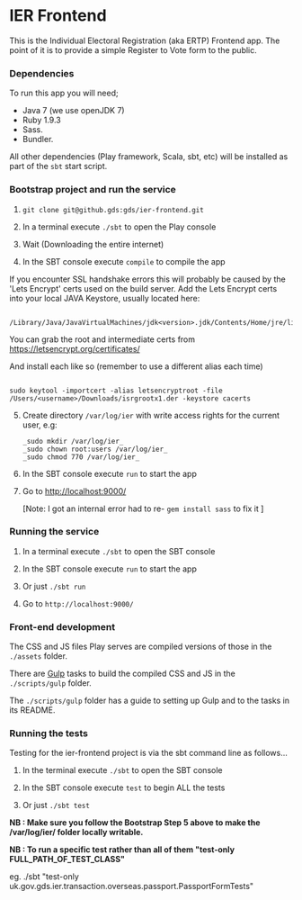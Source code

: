 # IER Frontend

This is the Individual Electoral Registration (aka ERTP) Frontend app. The point of it is to provide a simple Register to Vote form to the public. 

### Dependencies

To run this app you will need;

 - Java 7 (we use openJDK 7)
 - Ruby 1.9.3
 - Sass.
 - Bundler.

All other dependencies (Play framework, Scala, sbt, etc) will be installed as part of the `sbt` start script.

### Bootstrap project and run the service

 1. `git clone git@github.gds:gds/ier-frontend.git`

 2. In a terminal execute `./sbt` to open the Play console

 3. Wait (Downloading the entire internet)

 4. In the SBT console execute `compile` to compile the app

 If you encounter SSL handshake errors this will probably be caused by the 'Lets Encrypt' certs used on the build server.
 Add the Lets Encrypt certs into your local JAVA Keystore, usually located here:

 ```

 /Library/Java/JavaVirtualMachines/jdk<version>.jdk/Contents/Home/jre/lib/security/

 ```

 You can grab the root and intermediate certs from https://letsencrypt.org/certificates/

 And install each like so (remember to use a different alias each time)

 ```

 sudo keytool -importcert -alias letsencryptroot -file /Users/<username>/Downloads/isrgrootx1.der -keystore cacerts

 ```

 5. Create directory `/var/log/ier` with write access rights for the current user, e.g:   

    ```
    _sudo mkdir /var/log/ier_  
    _sudo chown root:users /var/log/ier_  
    _sudo chmod 770 /var/log/ier_  
    ```

 6. In the SBT console execute `run` to start the app

 7. Go to [http://localhost:9000/](http://localhost:9000/)  

    \[Note: I got an internal error had to re- `gem install sass` to fix it \]   

### Running the service

 1. In a terminal execute `./sbt` to open the SBT console

 2. In the SBT console execute `run` to start the app

 3. Or just `./sbt run`

 4. Go to `http://localhost:9000/`

### Front-end development

The CSS and JS files Play serves are compiled versions of those in the `./assets` folder.

There are [Gulp](http://gulpjs.com/) tasks to build the compiled CSS and JS in the `./scripts/gulp` folder.

The `./scripts/gulp` folder has a guide to setting up Gulp and to the tasks in its README.

### Running the tests

Testing for the ier-frontend project is via the sbt command line as follows...

 1. In the terminal execute `./sbt` to open the SBT console

 2. In the SBT console execute `test` to begin ALL the tests

 3. Or just `./sbt test`

 **NB : Make sure you follow the Bootstrap Step 5 above to make the /var/log/ier/ folder locally writable.**

 **NB : To run a specific test rather than all of them  "test-only FULL_PATH_OF_TEST_CLASS"**

 eg.
 ./sbt "test-only uk.gov.gds.ier.transaction.overseas.passport.PassportFormTests"
